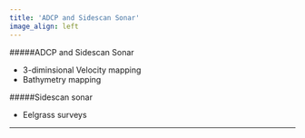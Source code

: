 ```yaml
---
title: 'ADCP and Sidescan Sonar'
image_align: left
---
```

#####ADCP and Sidescan Sonar

* 3-diminsional Velocity mapping
* Bathymetry mapping

#####Sidescan sonar

* Eelgrass surveys

---